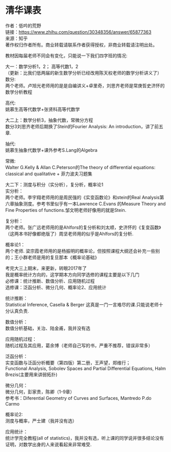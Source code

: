 # 清华课表











作者：低吟的荒野  
链接：https://www.zhihu.com/question/30348356/answer/65877363  
来源：知乎  
著作权归作者所有。商业转载请联系作者获得授权，非商业转载请注明出处。  
  

教材因每届老师不同会有变化，只能说一下我们四字班的情况:

大一：数学分析1，2； 高等代数1，2  
（更新：比我们低两届的新生数学分析已经改用陈天权老师的数学分析讲义了）  
数分:  
两个老师。卢旭光老师用的是是自编讲义+卓里奇，刘思齐老师是常庚哲史济怀的数学分析教程

高代:  
姚慕生高等代数学+张贤科高等代数学

大二上：数学分析3，抽象代数，常微分方程  
数分3刘思齐老师后期换了Stein的Fourier Analysis: An introduction，讲了前五章.

抽代:  
姚慕生抽象代数学+课外参考S.Lang的Algebra

常微:  
Walter G.Kelly & Allan C.Peterson的The theory of differential equations: classical and qualitative + 菲力波夫习题集

大二下：测度与积分（实分析），复分析，概率论1  
实分析：  
两个老师。李宇翔老师用的是周民强的《实变函数论》和stein的Real Analysis第六章抽象测度。参考书里似乎有一本Lawrence C.Evans 的Measure Theory and Fine Properties of functions.邹文明老师好像用的就是Stein.

复分析：  
两个老师。张广远老师用的是Ahlfors的复分析和刘太顺，史济怀的《复变函数》（这两本书好像都绝版了）周坚老师用的似乎是Ahlfors的复分析.

概率论1：  
两个老师. 梁宗霞老师用的是杨振明的概率论，但按照课程大纲还会补充一些别的；王小群老师是用的复旦那本《概率论基础》

考完大三上期末，来更新，转眼2017年了  
我是概率统计方向的，这学期本方向同学选修的课程主要是以下几门  
必修课：统计推断、数值分析、应用随机过程  
选修课：泛函分析、微分几何、概率论2、应用统计

统计推断：  
Statistical Inference, Casella & Berger 这真是一门一言难尽的课.只能说老师十分认真负责.

数值分析：  
数值分析基础，关治、陆金甫，我并没有选

应用随机过程：  
随机过程及其应用，葛余博（老师自己写的书，严重不推荐，错误非常多）

泛函分析：  
实变函数与泛函分析概要（第四版）第二册，王声望，郑维行；  
Functional Analysis, Sobolev Spaces and Partial Differential Equations, Halm Brezis(主要用来讲弱拓扑)

微分几何：  
微分几何，彭家贵，陈卿（1-9章）  
参考书：Diferential Geometry of Curves and Surfaces, Mantredo P.do Carmo

概率论2:  
测度与概率，严士建（我并没有选）

应用统计：  
统计学完全教程(all of statistics)，我并没有选，听上课的同学说并很多结论没有证明，对数学出身的人来说看起来非常难受.

















